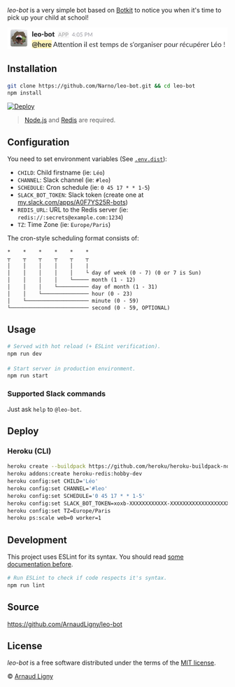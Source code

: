 _leo-bot_ is a very simple bot based on [Botkit](https://github.com/howdyai/botkit) to notice you when it's time to pick up your child at school!

![Screen capture of the Slack bot](docs/leo-bot-slack-example.png)

## Installation

```bash
git clone https://github.com/Narno/leo-bot.git && cd leo-bot
npm install
```

[![Deploy](https://www.herokucdn.com/deploy/button.svg)](https://heroku.com/deploy?template=https://github.com/ArnaudLigny/leo-bot)

> [Node.js](https://nodejs.org) and [Redis](https://redis.io) are required.

## Configuration

You need to set environment variables (See [`.env.dist`](https://github.com/ArnaudLigny/leo-bot/blob/master/.env.dist)):

- `CHILD`: Child firstname (ie: `Léo`)
- `CHANNEL`: Slack channel (ie: `#leo`)
- `SCHEDULE`: Cron schedule (ie: `0 45 17 * * 1-5`)
- `SLACK_BOT_TOKEN`: Slack token (create one at [my.slack.com/apps/A0F7YS25R-bots](https://my.slack.com/apps/A0F7YS25R-bots))
- `REDIS_URL`: URL to the Redis server (ie: `redis://:secrets@example.com:1234`)
- `TZ`: Time Zone (ie: `Europe/Paris`)

The cron-style scheduling format consists of:

```text
*    *    *    *    *    *
┬    ┬    ┬    ┬    ┬    ┬
│    │    │    │    │    |
│    │    │    │    │    └ day of week (0 - 7) (0 or 7 is Sun)
│    │    │    │    └───── month (1 - 12)
│    │    │    └────────── day of month (1 - 31)
│    │    └─────────────── hour (0 - 23)
│    └──────────────────── minute (0 - 59)
└───────────────────────── second (0 - 59, OPTIONAL)
```

## Usage

```bash
# Served with hot reload (+ ESLint verification).
npm run dev

# Start server in production environment.
npm run start
```

### Supported Slack commands

Just ask `help` to `@leo-bot`.

## Deploy

### Heroku (CLI)

```bash
heroku create --buildpack https://github.com/heroku/heroku-buildpack-nodejs.git
heroku addons:create heroku-redis:hobby-dev
heroku config:set CHILD='Léo'
heroku config:set CHANNEL='#leo'
heroku config:set SCHEDULE='0 45 17 * * 1-5'
heroku config:set SLACK_BOT_TOKEN=xoxb-XXXXXXXXXXXX-XXXXXXXXXXXXXXXXXXXXXXXX
heroku config:set TZ=Europe/Paris
heroku ps:scale web=0 worker=1
```

## Development

This project uses ESLint for its syntax. You should read [some documentation before](https://eslint.org/docs/rules/).

```bash
# Run ESLint to check if code respects it's syntax.
npm run lint
```

## Source

<https://github.com/ArnaudLigny/leo-bot>

## License

_leo-bot_ is a free software distributed under the terms of the [MIT license](https://opensource.org/licenses/MIT).

© [Arnaud Ligny](https://arnaudligny.fr)
